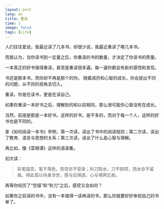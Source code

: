 ```yaml
---
layout: post
lang: en
title: 重读
time: 1
image: false
tags: [Life]
---
```


人们往往爱说，我最近读了几本书，却很少说，我最近重读了哪几本书。

而我认为，当你读书到一定量之后，你重读的书的数量，才决定了你读书的质量。

<!-- more -->

一本真正的好书值得重读，甚至是重读很多遍。每一遍你都会有新的感悟和发现。

书还是那本书，而你却不再是那个的你。
随着阅历和心智的成长，你会提出不同的问题，从不同的视角去切入。

重读，你是在读书，更是在读自己。

如果你重读一本好书之后，理解到的和以前相同，那么很可能你心智没有在成长。

当然，前提是那是一本好书。这样的好书，是不多的，而对于每一个人，这样的好书也是不同的。


拿《如何阅读一本书》举例，第一次读，读出了书中的阅读规则；第二次读，读出了教育、语言与思想的关系；第三次读，读出了什么是心智与理解。

再比如，像《菜根谭》这样的语录集。

初次读：

>彩笔描空，笔不落色，而空亦不受染；利刀割水，刀不损锷，而水亦不留痕。得此意以持身涉世，感与应俱适，心与境两忘矣。

再等你经历了“空描”和“秋刀”之后，感受又会如何？


如果你之前读的书中，没有一本值得一读再读的书，那么你就要好好审视自己的书单了。




